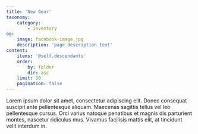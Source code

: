 ```yaml
---
title: 'New Gear'
taxonomy:
    category:
        - inventory
og:
    image: facebook-image.jpg
    description: 'page description text'
content:
    items: '@self.descendants'
    order:
        by: folder
        dir: asc
    limit: 30
    pagination: false
---
```


Lorem ipsum dolor sit amet, consectetur adipiscing elit. Donec consequat suscipit ante pellentesque aliquam. Maecenas sagittis tellus vel leo pellentesque cursus. Orci varius natoque penatibus et magnis dis parturient montes, nascetur ridiculus mus. Vivamus facilisis mattis elit, at tincidunt velit interdum in.
